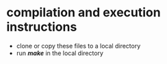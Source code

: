 # compilation and execution instructions
* clone or copy these files to a local directory
* run **_make_** in the local directory
